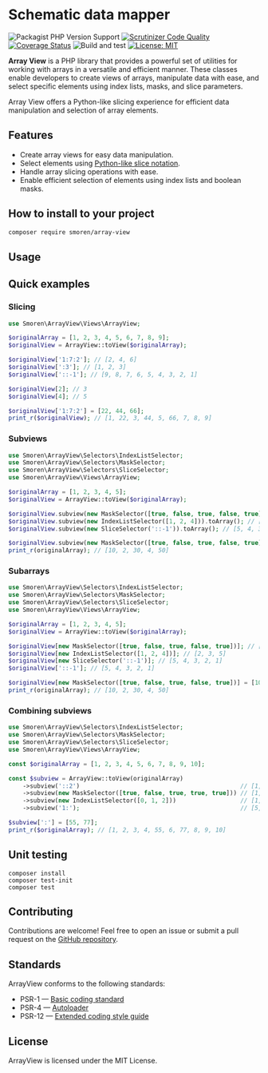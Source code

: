 # Schematic data mapper
![Packagist PHP Version Support](https://img.shields.io/packagist/php-v/smoren/array-view)
[![Scrutinizer Code Quality](https://scrutinizer-ci.com/g/Smoren/array-view-php/badges/quality-score.png?b=master)](https://scrutinizer-ci.com/g/Smoren/array-view-php/?branch=master)
[![Coverage Status](https://coveralls.io/repos/github/Smoren/array-view-php/badge.svg?branch=master)](https://coveralls.io/github/Smoren/array-view-php?branch=master)
![Build and test](https://github.com/Smoren/array-view-php/actions/workflows/test_master.yml/badge.svg)
[![License: MIT](https://img.shields.io/badge/License-MIT-yellow.svg)](https://opensource.org/licenses/MIT)

**Array View** is a PHP library that provides a powerful set of utilities for working with arrays in
a versatile and efficient manner. These classes enable developers to create views of arrays, manipulate data with ease,
and select specific elements using index lists, masks, and slice parameters.

Array View offers a Python-like slicing experience for efficient data manipulation and selection of array elements.

## Features
- Create array views for easy data manipulation.
- Select elements using [Python-like slice notation](https://www.geeksforgeeks.org/python-list-slicing/).
- Handle array slicing operations with ease.
- Enable efficient selection of elements using index lists and boolean masks.


## How to install to your project
```bash
composer require smoren/array-view
```

## Usage
## Quick examples
### Slicing
```php
use Smoren\ArrayView\Views\ArrayView;

$originalArray = [1, 2, 3, 4, 5, 6, 7, 8, 9];
$originalView = ArrayView::toView($originalArray);

$originalView['1:7:2']; // [2, 4, 6]
$originalView[':3']; // [1, 2, 3]
$originalView['::-1']; // [9, 8, 7, 6, 5, 4, 3, 2, 1]

$originalView[2]; // 3
$originalView[4]; // 5

$originalView['1:7:2'] = [22, 44, 66];
print_r($originalView); // [1, 22, 3, 44, 5, 66, 7, 8, 9]
```

### Subviews
```php
use Smoren\ArrayView\Selectors\IndexListSelector;
use Smoren\ArrayView\Selectors\MaskSelector;
use Smoren\ArrayView\Selectors\SliceSelector;
use Smoren\ArrayView\Views\ArrayView;

$originalArray = [1, 2, 3, 4, 5];
$originalView = ArrayView::toView($originalArray);

$originalView.subview(new MaskSelector([true, false, true, false, true])).toArray(); // [1, 3, 5]
$originalView.subview(new IndexListSelector([1, 2, 4])).toArray(); // [2, 3, 5]
$originalView.subview(new SliceSelector('::-1')).toArray(); // [5, 4, 3, 2, 1]

$originalView.subview(new MaskSelector([true, false, true, false, true])).apply(fn ($x) => x * 10);
print_r(originalArray); // [10, 2, 30, 4, 50]
```

### Subarrays
```php
use Smoren\ArrayView\Selectors\IndexListSelector;
use Smoren\ArrayView\Selectors\MaskSelector;
use Smoren\ArrayView\Selectors\SliceSelector;
use Smoren\ArrayView\Views\ArrayView;

$originalArray = [1, 2, 3, 4, 5];
$originalView = ArrayView::toView($originalArray);

$originalView[new MaskSelector([true, false, true, false, true])]; // [1, 3, 5]
$originalView[new IndexListSelector([1, 2, 4])]; // [2, 3, 5]
$originalView[new SliceSelector('::-1')]; // [5, 4, 3, 2, 1]
$originalView['::-1']; // [5, 4, 3, 2, 1]

$originalView[new MaskSelector([true, false, true, false, true])] = [10, 30, 50];
print_r(originalArray); // [10, 2, 30, 4, 50]
```

### Combining subviews
```php
use Smoren\ArrayView\Selectors\IndexListSelector;
use Smoren\ArrayView\Selectors\MaskSelector;
use Smoren\ArrayView\Selectors\SliceSelector;
use Smoren\ArrayView\Views\ArrayView;

const $originalArray = [1, 2, 3, 4, 5, 6, 7, 8, 9, 10];

const $subview = ArrayView::toView(originalArray)
    ->subview('::2')                                             // [1, 3, 5, 7, 9]
    ->subview(new MaskSelector([true, false, true, true, true])) // [1, 5, 7, 9]
    ->subview(new IndexListSelector([0, 1, 2]))                  // [1, 5, 7]
    ->subview('1:');                                             // [5, 7]

$subview[':'] = [55, 77];
print_r($originalArray); // [1, 2, 3, 4, 55, 6, 77, 8, 9, 10]
```

## Unit testing
```
composer install
composer test-init
composer test
```

## Contributing
Contributions are welcome! Feel free to open an issue or submit a pull request on the [GitHub repository](https://github.com/Smoren/array-view-ts).

## Standards
ArrayView conforms to the following standards:

* PSR-1 — [Basic coding standard](https://www.php-fig.org/psr/psr-1/)
* PSR-4 — [Autoloader](https://www.php-fig.org/psr/psr-4/)
* PSR-12 — [Extended coding style guide](https://www.php-fig.org/psr/psr-12/)

## License
ArrayView is licensed under the MIT License.
